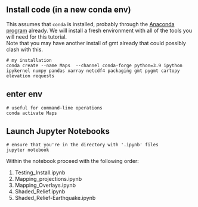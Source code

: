 ## Install code (in a new conda env)
This assumes that `conda` is installed, probably through the [Anaconda program](https://www.anaconda.com/) already.
We will install a fresh environment with all of the tools you will need for this tutorial.  
Note that you may have another install of gmt already that could possibly clash with this.  

    # my installation
    conda create --name Maps  --channel conda-forge python=3.9 ipython ipykernel numpy pandas xarray netcdf4 packaging gmt pygmt cartopy elevation requests

## enter env
    # useful for command-line operations
    conda activate Maps
    
## Launch Jupyter Notebooks
    # ensure that you're in the directory with '.ipynb' files
    jupyter notebook

Within the notebook proceed with the following order:
1) Testing_Install.ipynb
2) Mapping_projections.ipynb
3) Mapping_Overlays.ipynb
4) Shaded_Relief.ipynb
5) Shaded_Relief-Earthquake.ipynb
